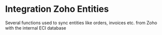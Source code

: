 # Integration Zoho Entities

Several functions used to sync entities like orders, invoices etc. from Zoho with the internal ECI database
